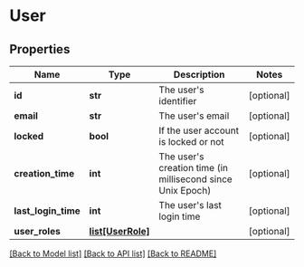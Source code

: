 # User

## Properties
Name | Type | Description | Notes
------------ | ------------- | ------------- | -------------
**id** | **str** | The user&#x27;s identifier | [optional] 
**email** | **str** | The user&#x27;s email | [optional] 
**locked** | **bool** | If the user account is locked or not | [optional] 
**creation_time** | **int** | The user&#x27;s creation time (in millisecond since Unix Epoch) | [optional] 
**last_login_time** | **int** | The user&#x27;s last login time | [optional] 
**user_roles** | [**list[UserRole]**](UserRole.md) |  | [optional] 

[[Back to Model list]](../README.md#documentation-for-models) [[Back to API list]](../README.md#documentation-for-api-endpoints) [[Back to README]](../README.md)

